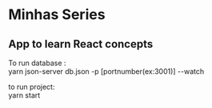<h1>
  Minhas Series
 </h1> 
<h2>App to learn React concepts</h2>
To run database : <br/>
yarn json-server db.json -p [portnumber(ex:3001)] --watch


to run project:<br/>
yarn start


